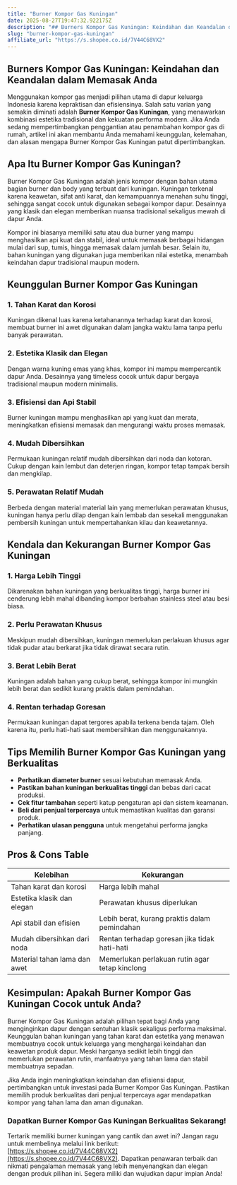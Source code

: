 ```yaml
---
title: "Burner Kompor Gas Kuningan"
date: 2025-08-27T19:47:32.922175Z
description: "## Burners Kompor Gas Kuningan: Keindahan dan Keandalan dalam Memasak Anda..."
slug: "burner-kompor-gas-kuningan"
affiliate_url: "https://s.shopee.co.id/7V44C68VX2"
---
```

## Burners Kompor Gas Kuningan: Keindahan dan Keandalan dalam Memasak Anda

Menggunakan kompor gas menjadi pilihan utama di dapur keluarga Indonesia karena kepraktisan dan efisiensinya. Salah satu varian yang semakin diminati adalah **Burner Kompor Gas Kuningan**, yang menawarkan kombinasi estetika tradisional dan kekuatan performa modern. Jika Anda sedang mempertimbangkan penggantian atau penambahan kompor gas di rumah, artikel ini akan membantu Anda memahami keunggulan, kelemahan, dan alasan mengapa Burner Kompor Gas Kuningan patut dipertimbangkan.

## Apa Itu Burner Kompor Gas Kuningan?

Burner Kompor Gas Kuningan adalah jenis kompor dengan bahan utama bagian burner dan body yang terbuat dari kuningan. Kuningan terkenal karena keawetan, sifat anti karat, dan kemampuannya menahan suhu tinggi, sehingga sangat cocok untuk digunakan sebagai kompor dapur. Desainnya yang klasik dan elegan memberikan nuansa tradisional sekaligus mewah di dapur Anda.

Kompor ini biasanya memiliki satu atau dua burner yang mampu menghasilkan api kuat dan stabil, ideal untuk memasak berbagai hidangan mulai dari sup, tumis, hingga memasak dalam jumlah besar. Selain itu, bahan kuningan yang digunakan juga memberikan nilai estetika, menambah keindahan dapur tradisional maupun modern.

## Keunggulan Burner Kompor Gas Kuningan

### 1. Tahan Karat dan Korosi

Kuningan dikenal luas karena ketahanannya terhadap karat dan korosi, membuat burner ini awet digunakan dalam jangka waktu lama tanpa perlu banyak perawatan.

### 2. Estetika Klasik dan Elegan

Dengan warna kuning emas yang khas, kompor ini mampu mempercantik dapur Anda. Desainnya yang timeless cocok untuk dapur bergaya tradisional maupun modern minimalis.

### 3. Efisiensi dan Api Stabil

Burner kuningan mampu menghasilkan api yang kuat dan merata, meningkatkan efisiensi memasak dan mengurangi waktu proses memasak.

### 4. Mudah Dibersihkan

Permukaan kuningan relatif mudah dibersihkan dari noda dan kotoran. Cukup dengan kain lembut dan deterjen ringan, kompor tetap tampak bersih dan mengkilap.

### 5. Perawatan Relatif Mudah

Berbeda dengan material material lain yang memerlukan perawatan khusus, kuningan hanya perlu dilap dengan kain lembab dan sesekali menggunakan pembersih kuningan untuk mempertahankan kilau dan keawetannya.

## Kendala dan Kekurangan Burner Kompor Gas Kuningan

### 1. Harga Lebih Tinggi

Dikarenakan bahan kuningan yang berkualitas tinggi, harga burner ini cenderung lebih mahal dibanding kompor berbahan stainless steel atau besi biasa.

### 2. Perlu Perawatan Khusus

Meskipun mudah dibersihkan, kuningan memerlukan perlakuan khusus agar tidak pudar atau berkarat jika tidak dirawat secara rutin.

### 3. Berat Lebih Berat

Kuningan adalah bahan yang cukup berat, sehingga kompor ini mungkin lebih berat dan sedikit kurang praktis dalam pemindahan.

### 4. Rentan terhadap Goresan

Permukaan kuningan dapat tergores apabila terkena benda tajam. Oleh karena itu, perlu hati-hati saat membersihkan dan menggunakannya.

## Tips Memilih Burner Kompor Gas Kuningan yang Berkualitas

- **Perhatikan diameter burner** sesuai kebutuhan memasak Anda.
- **Pastikan bahan kuningan berkualitas tinggi** dan bebas dari cacat produksi.
- **Cek fitur tambahan** seperti katup pengaturan api dan sistem keamanan.
- **Beli dari penjual terpercaya** untuk memastikan kualitas dan garansi produk.
- **Perhatikan ulasan pengguna** untuk mengetahui performa jangka panjang.

## Pros & Cons Table

| Kelebihan                                              | Kekurangan                                              |
|---------------------------------------------------------|--------------------------------------------------------|
| Tahan karat dan korosi                                | Harga lebih mahal                                    |
| Estetika klasik dan elegan                            | Perawatan khusus diperlukan                          |
| Api stabil dan efisien                                | Lebih berat, kurang praktis dalam pemindahan       |
| Mudah dibersihkan dari noda                          | Rentan terhadap goresan jika tidak hati-hati        |
| Material tahan lama dan awet                          | Memerlukan perlakuan rutin agar tetap kinclong       |

## Kesimpulan: Apakah Burner Kompor Gas Kuningan Cocok untuk Anda?

Burner Kompor Gas Kuningan adalah pilihan tepat bagi Anda yang menginginkan dapur dengan sentuhan klasik sekaligus performa maksimal. Keunggulan bahan kuningan yang tahan karat dan estetika yang menawan membuatnya cocok untuk keluarga yang menghargai keindahan dan keawetan produk dapur. Meski harganya sedikit lebih tinggi dan memerlukan perawatan rutin, manfaatnya yang tahan lama dan stabil membuatnya sepadan.

Jika Anda ingin meningkatkan keindahan dan efisiensi dapur, pertimbangkan untuk investasi pada Burner Kompor Gas Kuningan. Pastikan memilih produk berkualitas dari penjual terpercaya agar mendapatkan kompor yang tahan lama dan aman digunakan.

### Dapatkan Burner Kompor Gas Kuningan Berkualitas Sekarang!

Tertarik memiliki burner kuningan yang cantik dan awet ini? Jangan ragu untuk membelinya melalui link berikut: [https://s.shopee.co.id/7V44C68VX2](https://s.shopee.co.id/7V44C68VX2). Dapatkan penawaran terbaik dan nikmati pengalaman memasak yang lebih menyenangkan dan elegan dengan produk pilihan ini. Segera miliki dan wujudkan dapur impian Anda!